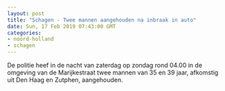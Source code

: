 ```yaml
---
layout: post
title: "Schagen - Twee mannen aangehouden na inbraak in auto"
date: Sun, 17 Feb 2019 07:43:00 GMT
categories: 
- noord-holland 
- schagen 
---
```


De politie heef in de nacht van zaterdag op zondag rond 04.00 in de omgeving van de Marijkestraat twee mannen  van 35 en 39 jaar, afkomstig uit Den Haag en Zutphen, aangehouden.
